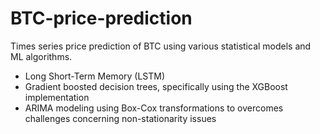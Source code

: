 # BTC-price-prediction
Times series price prediction of BTC using various statistical models and ML algorithms.

- Long Short-Term Memory (LSTM)
- Gradient boosted decision trees, specifically using the XGBoost implementation
- ARIMA modeling using Box-Cox transformations to overcomes challenges concerning non-stationarity issues

